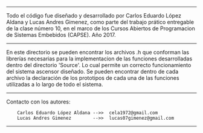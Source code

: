 ********************************************************************************

Todo el código fue diseñado y desarrollado por Carlos Eduardo López Aldana y
Lucas Andres Gimenez, como parte del trabajo prático entregable de la clase
número 10, en el marco de los Cursos Abiertos de Programacion de Sistemas
Embebidos (CAPSE). Año 2017.

********************************************************************************

En este directorio se pueden encontrar los archivos .h que conforman las 
librerías necesarias para la implementacion de las funciones desarrolladas 
dentro del directorio 'Source'. Lo cual permite un correcto funcionamiento del 
sistema ascensor diseñado. Se pueden encontrar dentro de cada archivo la 
declaración de los prototipos de cada una de las funciones utilizadas a lo largo
de todo el sistema.

********************************************************************************

Contacto con los autores:

        Carlos Eduardo López Aldana -->>  cela1972@gmail.com
        Lucas Andres Gimenez        -->>  lucas07gimenez@gmail.com

********************************************************************************
